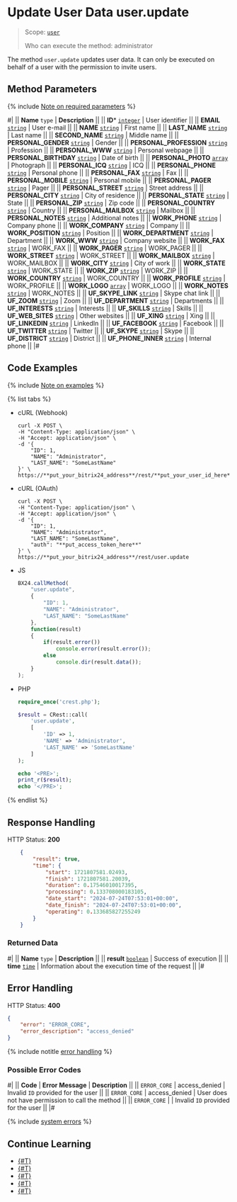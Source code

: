 # Update User Data user.update

> Scope: [`user`](../scopes/permissions.md)
>
> Who can execute the method: administrator

The method `user.update` updates user data. It can only be executed on behalf of a user with the permission to invite users.

## Method Parameters

{% include [Note on required parameters](../../_includes/required.md) %}

#|
|| **Name**
`type` | **Description** ||
|| **ID***
[`integer`](../data-types.md) | User identifier ||
|| **EMAIL**
[`string`](../data-types.md) | User e-mail ||
|| **NAME**
[`string`](../data-types.md) | First name ||
|| **LAST_NAME**
[`string`](../data-types.md) | Last name ||
|| **SECOND_NAME**
[`string`](../data-types.md) | Middle name ||
|| **PERSONAL_GENDER**
[`string`](../data-types.md) | Gender ||
|| **PERSONAL_PROFESSION**
[`string`](../data-types.md) | Profession ||
|| **PERSONAL_WWW**
[`string`](../data-types.md) | Personal webpage ||
|| **PERSONAL_BIRTHDAY**
[`string`](../data-types.md) | Date of birth ||
|| **PERSONAL_PHOTO**
[`array`](../data-types.md) | Photograph ||
|| **PERSONAL_ICQ**
[`string`](../data-types.md) | ICQ ||
|| **PERSONAL_PHONE**
[`string`](../data-types.md) | Personal phone ||
|| **PERSONAL_FAX**
[`string`](../data-types.md) | Fax ||
|| **PERSONAL_MOBILE**
[`string`](../data-types.md) | Personal mobile ||
|| **PERSONAL_PAGER**
[`string`](../data-types.md) | Pager ||
|| **PERSONAL_STREET**
[`string`](../data-types.md) | Street address ||
|| **PERSONAL_CITY**
[`string`](../data-types.md) | City of residence ||
|| **PERSONAL_STATE**
[`string`](../data-types.md) | State ||
|| **PERSONAL_ZIP**
[`string`](../data-types.md) | Zip code ||
|| **PERSONAL_COUNTRY**
[`string`](../data-types.md) | Country ||
|| **PERSONAL_MAILBOX**
[`string`](../data-types.md) | Mailbox ||
|| **PERSONAL_NOTES**
[`string`](../data-types.md) | Additional notes ||
|| **WORK_PHONE**
[`string`](../data-types.md) | Company phone ||
|| **WORK_COMPANY**
[`string`](../data-types.md) | Company ||
|| **WORK_POSITION**
[`string`](../data-types.md) | Position ||
|| **WORK_DEPARTMENT**
[`string`](../data-types.md) | Department ||
|| **WORK_WWW**
[`string`](../data-types.md) | Company website ||
|| **WORK_FAX**
[`string`](../data-types.md) | WORK_FAX ||
|| **WORK_PAGER**
[`string`](../data-types.md) | WORK_PAGER ||
|| **WORK_STREET**
[`string`](../data-types.md) | WORK_STREET ||
|| **WORK_MAILBOX**
[`string`](../data-types.md) | WORK_MAILBOX ||
|| **WORK_CITY**
[`string`](../data-types.md) | City of work ||
|| **WORK_STATE**
[`string`](../data-types.md) | WORK_STATE ||
|| **WORK_ZIP**
[`string`](../data-types.md) | WORK_ZIP ||
|| **WORK_COUNTRY**
[`string`](../data-types.md) | WORK_COUNTRY ||
|| **WORK_PROFILE**
[`string`](../data-types.md) | WORK_PROFILE ||
|| **WORK_LOGO**
[`array`](../data-types.md) | WORK_LOGO ||
|| **WORK_NOTES**
[`string`](../data-types.md) | WORK_NOTES ||
|| **UF_SKYPE_LINK**
[`string`](../data-types.md) | Skype chat link ||
|| **UF_ZOOM**
[`string`](../data-types.md) | Zoom ||
|| **UF_DEPARTMENT**
[`string`](../data-types.md) | Departments ||
|| **UF_INTERESTS**
[`string`](../data-types.md) | Interests ||
|| **UF_SKILLS**
[`string`](../data-types.md) | Skills ||
|| **UF_WEB_SITES**
[`string`](../data-types.md) | Other websites ||
|| **UF_XING**
[`string`](../data-types.md) | Xing ||
|| **UF_LINKEDIN**
[`string`](../data-types.md) | LinkedIn ||
|| **UF_FACEBOOK**
[`string`](../data-types.md) | Facebook ||
|| **UF_TWITTER**
[`string`](../data-types.md) | Twitter ||
|| **UF_SKYPE**
[`string`](../data-types.md) | Skype ||
|| **UF_DISTRICT**
[`string`](../data-types.md) | District ||
|| **UF_PHONE_INNER**
[`string`](../data-types.md) | Internal phone ||
|#

## Code Examples

{% include [Note on examples](../../_includes/examples.md) %}

{% list tabs %}

- cURL (Webhook)

    ```curl
    curl -X POST \
    -H "Content-Type: application/json" \
    -H "Accept: application/json" \
    -d '{
        "ID": 1,
        "NAME": "Administrator",
        "LAST_NAME": "SomeLastName"
    }' \
    https://**put_your_bitrix24_address**/rest/**put_your_user_id_here**/**put_your_webhook_here**/user.update
    ```

- cURL (OAuth)

    ```curl
    curl -X POST \
    -H "Content-Type: application/json" \
    -H "Accept: application/json" \
    -d '{
        "ID": 1,
        "NAME": "Administrator",
        "LAST_NAME": "SomeLastName",
        "auth": "**put_access_token_here**"
    }' \
    https://**put_your_bitrix24_address**/rest/user.update
    ```

- JS

    ```js
    BX24.callMethod(
        "user.update",
        {
            "ID": 1,
            "NAME": "Administrator",
            "LAST_NAME": "SomeLastName"
        },
        function(result)
        {
            if(result.error())
                console.error(result.error());
            else
                console.dir(result.data());
        }
    );
    ```

- PHP

    ```php
    require_once('crest.php');

    $result = CRest::call(
        'user.update',
        [
            'ID' => 1,
            'NAME' => 'Administrator',
            'LAST_NAME' => 'SomeLastName'
        ]
    );

    echo '<PRE>';
    print_r($result);
    echo '</PRE>';
    ```

{% endlist %}

## Response Handling

HTTP Status: **200**

```json
    {
        "result": true,
        "time": {
            "start": 1721807581.02493,
            "finish": 1721807581.20039,
            "duration": 0.17546010017395,
            "processing": 0.133708000183105,
            "date_start": "2024-07-24T07:53:01+00:00",
            "date_finish": "2024-07-24T07:53:01+00:00",
            "operating": 0.133685827255249
        }
    }
```

### Returned Data

#|
|| **Name**
`type` | **Description** ||
|| **result**
[`boolean`](../data-types.md) | Success of execution ||
|| **time**
[`time`](../data-types.md) | Information about the execution time of the request ||
|#

## Error Handling

HTTP Status: **400**

```json
{
    "error": "ERROR_CORE",
    "error_description": "access_denied"
}
```

{% include notitle [error handling](../../_includes/error-info.md) %}

### Possible Error Codes

#|
|| **Code** | **Error Message** | **Description** ||
|| `ERROR_CORE` | access_denied | Invalid `ID` provided for the user ||
|| `ERROR_CORE` | access_denied | User does not have permission to call the method ||
|| `ERROR_CORE` |  | Invalid `ID` provided for the user ||
|#

{% include [system errors](../../_includes/system-errors.md) %}

## Continue Learning 

- [{#T}](./user-add.md)
- [{#T}](./user-get.md)
- [{#T}](./user-current.md)
- [{#T}](./user-search.md)
- [{#T}](./user-fields.md)